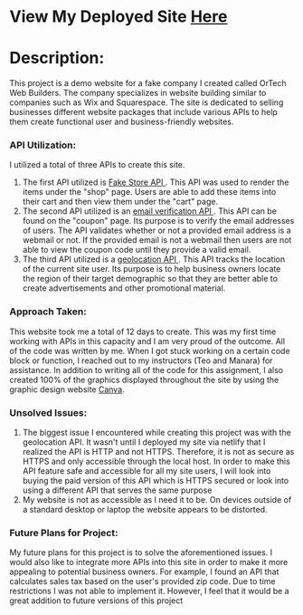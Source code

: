 <h1>View My Deployed Site <a href="https://ecstatic-meitner-a97cf3.netlify.app/">Here</a></h1>

<h1>Description:</h1>
<p>This project is a demo website for a fake company I created called OrTech Web Builders. The company specializes in website building similar to companies such as Wix and Squarespace. The site is dedicated to selling businesses different website packages that include various APIs to help them create functional user and business-friendly websites. </p>

<h3>API Utilization: </h3>
<p>I utilized a total of three APIs to create this site. </p> 
<ol>
<li>The first API utilized is <a href="https://fakestoreapi.com/">Fake Store API </a>. This API was used to render the items under the "shop" page. Users are able to add these items into their cart and then view them under the "cart" page.</li>
<li> The second API utilized is an <a href= "https://eva.pingutil.com/">email verification API </a>. This API can be found on the "coupon" page. Its purpose is to verify the email addresses of users. The API validates whether or not a provided email address is a webmail or not. If the provided email is not a webmail then users are not able to view the coupon code until they provide a valid email.</li>
<li> The third API utilized is a <a href="https://ip-api.com/">geolocation API </a>. This API tracks the location of the current site user. Its purpose is to help business owners locate the region of their target demographic so that they are better able to create advertisements and other promotional material.</li>
</ol>

<h3>Approach Taken:</h3>
<p>This website took me a total of 12 days to create. This was my first time working with APIs in this capacity and I am very proud of the outcome. All of the code was written by me. When I got stuck working on a certain code block or function, I reached out to my instructors (Teo and Manara) for assistance. In addition to writing all of the code for this assignment, I also created 100% of the graphics displayed throughout the site by using the graphic design website <a href="https://www.canva.com/"> Canva</a>.</p>

<h3> Unsolved Issues: </h3>
<ol>
<li> The biggest issue I encountered while creating this project was with the geolocation API. It wasn't until I deployed my site via netlify that I realized the API is HTTP and not HTTPS. Therefore, it is not as secure as HTTPS and only accessible through the local host. In order to make this API feature safe and accessible for all my site users, I will look into buying the paid version of this API which is HTTPS secured or look into using a different API that serves the same purpose </li>
<li> My website is not as accessible as I need it to be. On devices outside of a standard desktop or laptop the website appears to be distorted. </li>
</ol>

<h3>Future Plans for Project:</h3>
<p>My future plans for this project is to solve the aforementioned issues. I would also like to integrate more APIs into this site in order to make it more appealing to potential business owners. For example, I found an API that calculates sales tax based on the user's provided zip code. Due to time restrictions I was not able to implement it. However, I feel that it would be a great addition to future versions of this project</p>